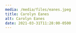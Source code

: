 ```yaml
---
media: /media/files/eanes.jpeg
title: Carolyn Eanes
alt: Carolyn Eanes
date: 2021-03-31T11:28:00-0500
---
```

